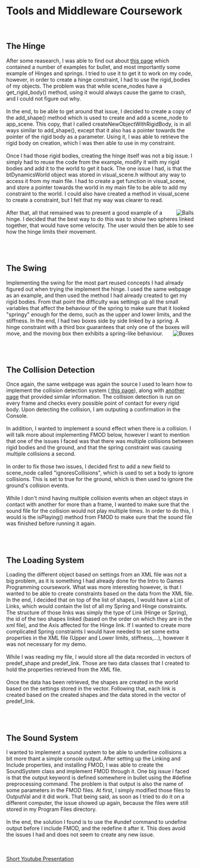 <h1>Tools and Middleware Coursework</h1>
<br/>
<h2>The Hinge</h2>
After some reasearch, I was able to find out about <a href="http://bullet.googlecode.com/svn/trunk/Demos/ConstraintDemo/ConstraintDemo.cpp"> this page</a> which contained a number of examples for bullet, and most importantly some example of Hinges and springs. I tried to use it to get it to work on my code, however, in order to create a hinge constraint, I had to use the rigid_bodies of my objects. The problem was that while scene_nodes have a get_rigid_body() method, using it would always cause the game to crash, and I could not figure out why.<br/><br/>
In the end, to be able to get around that issue, I decided to create a copy of the add_shape() method which is used to create and add a scene_node to app_scene. This copy, that I called createNewObjectWithRigidBody, is in all ways similar to add_shape(), except that it also has a pointer towards the pointer of the rigid body as a parameter. Using it, I was able to retrieve the rigid body on creation, which I was then able to use in my constraint.<br/><br/>
Once I had those rigid bodies, creating the hinge itself was not a big issue. I simply had to reuse the code from the example, modify it with my rigid bodies and add it to the world to get it back. The one issue I had, is that the btDynamicsWorld object was stored in visual_scene.h without any way to access it from my main file. I had to create a get function in visual_scene, and store a pointer towards the world in my main file to be able to add my constraint to the world. I could also have created a method in visual_scene to create a constraint, but I felt that my way was clearer to read.<br/><br/>
<img src="http://www.jeanpascalevette.com/img/balls.PNG" alt="Balls" align="right"/>
After that, all that remained was to present a good example of a hinge. I decided that the best way to do this was to show two spheres linked together, that would have some velocity. The user would then be able to see how the hinge limits their movement.


<br/><br/>
<h2>The Swing</h2>
Implementing the swing for the most part reused concepts I had already figured out when trying the implement the hinge. I used the same webpage as an example, and then used the method I had already created to get my rigid bodies. From that point the difficulty was settings up all the small variables that affect the behaviour of the spring to make sure that it looked "springy" enough for the demo, such as the upper and lower limits, and the stiffness. In the end, I had two boxes side by side linked by a spring. A hinge constraint with a third box guarantees that only one of the boxes will move, and the moving box then exhibits a spring-like behaviour.
<img src="http://www.jeanpascalevette.com/img/boxes.PNG" alt="Boxes" align="right"/>


<br/><br/>
<h2>The Collision Detection</h2>
Once again, the same webpage was again the source I used to learn how to implement the collision detection system (<a href="http://bullet.googlecode.com/svn/trunk/Demos/CollisionInterfaceDemo/CollisionInterfaceDemo.cpp"> this page</a>), along with <a href="http://hamelot.co.uk/programming/using-bullet-only-for-collision-detection/">another page</a> that provided similar information. The collision detection is run on every frame and checks every possible point of contact for every rigid body. Upon detecting the collision, I am outputing a confirmation in the Console.<br/><br/>
In addition, I wanted to implement a sound effect when there is a collision. I will talk more about implementing FMOD below, however I want to mention that one of the issues I faced was that there was multiple collisions between rigid bodies and the ground, and that the spring constraint was causing multiple collisions a second.
<br/><br/>
In order to fix those two issues, I decided first to add a new field to scene_node called "ignoresCollisions", which is used to set a body to ignore collisions. This is set to true for the ground, which is then used to ignore the ground's collision events.
<br/><br/>
While I don't mind having multiple collision events when an object stays in contact with another for more than a frame, I wanted to make sure that the sound file for the collision would not play multiple times. In order to do this, I would is the isPlaying() method from FMOD to make sure that the sound file was finished before running it again.


<br/><br/>
<h2>The Loading System</h2>
Loading the different object based on settings from an XML file was not a big problem, as it is something I had already done for the Intro to Games Programming coursework. What was more interesting however, is that I wanted to be able to create constraints based on the data from the XML file. In the end, I decided that on top of the list of shapes, I would have a List of Links, which would contain the list of all my Spring and Hinge constraints. The structure of those links was simply the type of Link (Hinge or Spring), the id of the two shapes linked (based on the order on which they are in the xml file), and the Axis affected for the Hinge link. If I wanted to create more complicated Spring constraints I would have needed to set some extra properties in the XML file (Upper and Lower limits, stiffness,...), however it was not necessary for my demo.<br/><br/>
While I was reading my file, I would store all the data recorded in vectors of predef_shape and predef_link. Those are two data classes that I created to hold the properties retrieved from the XML file.<br/><br/>
Once the data has been retrieved, the shapes are created in the world based on the settings stored in the vector. Following that, each link is created based on the created shapes and the data stored in the vector of predef_link.

<br/><br/>
<h2>The Sound System</h2>
I wanted to implement a sound system to be able to underline collisions a bit more thant a simple console output. After setting up the Linking and Include properties, and installing FMOD, I was able to create the SoundSystem class and implement FMOD through it. One big issue I faced is that the output keyword is defined somewhere in bullet using the #define preprocessing command. The problem is that output is also the name of some parameters in the FMOD files. At first, I simply modified those files to OutputVal and it did work. That being said, as soon as I tried to do it on a different computer, the issue showed up again, because the files were still stored in my Program Files directory.
<br/><br/>
In the end, the solution I found is to use the #undef command to undefine output before I include FMOD, and the redefine it after it. This does avoid the issues I had and does not seem to create any new issue.

<br/><br/>
<a href="https://youtu.be/Rbzbe6unxS4">Short Youtube Presentation</a>
